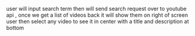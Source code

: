 user will input search term then will send search request over to youtube api , once we get a list of videos back it will show them on right of screen user then select any video to see it in center with a title and description at bottom
